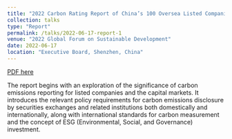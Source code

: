 ```yaml
---
title: "2022 Carbon Rating Report of China’s 100 Oversea Listed Companies"
collection: talks
type: "Report"
permalink: /talks/2022-06-17-report-1
venue: "2022 Global Forum on Sustainable Development"
date: 2022-06-17
location: "Executive Board, Shenzhen, China"
---
```


[PDF here](https://airs.cuhk.edu.cn/files/2022-06/2022%20Carbon%20Rating%20Report%20of%20China%27s%20100%20Overseas%20Listed%20Companies_0.pdf)

The report begins with an exploration of the significance of carbon emissions reporting for listed companies and the capital markets. It introduces the relevant policy requirements for carbon emissions disclosure by securities exchanges and related institutions both domestically and internationally, along with international standards for carbon measurement and the concept of ESG (Environmental, Social, and Governance) investment.
